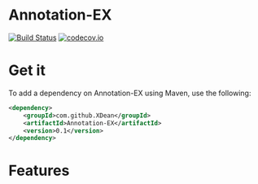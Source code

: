 # Annotation-EX
[![Build Status](https://travis-ci.org/XDean/Annotation-EX.svg?branch=master)](https://travis-ci.org/XDean/Annotation-EX)
[![codecov.io](http://codecov.io/github/XDean/Annotation-EX/coverage.svg?branch=master)](https://codecov.io/gh/XDean/Annotation-EX/branch/master)

# Get it

To add a dependency on Annotation-EX using Maven, use the following:

```xml
<dependency>
    <groupId>com.github.XDean</groupId>
    <artifactId>Annotation-EX</artifactId>
    <version>0.1</version>
</dependency>
```

# Features